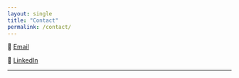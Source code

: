 ```yaml
---
layout: single
title: "Contact"
permalink: /contact/
---
```


  📧 [Email](mailto:ayah.bohsali@upf.edu)  
  
  💼 [LinkedIn](https://www.linkedin.com/in/ayah-bohsali-b65aa8128)    
  
---
